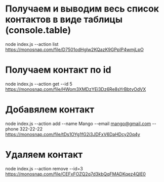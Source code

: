 
# Получаем и выводим весь список контактов в виде таблицы (console.table)
node index.js --action list
https://monosnap.com/file/D7501odHglw2KQazK9GPpIP4wmjLpO

# Получаем контакт по id
node index.js --action get --id 5
https://monosnap.com/file/HWom3XMDzYEi3Dz6Re8sYrBbtvOdVX

# Добавялем контакт
node index.js --action add --name Mango --email mango@gmail.com --phone 322-22-22
https://monosnap.com/file/tDs1OYg1fG2i3JDFxV6DaHDcy20q4y

# Удаляем контакт
node index.js --action remove --id=3
https://monosnap.com/file/CEFxFOZQ2q7d3kbQqFMADKqez4QlE0